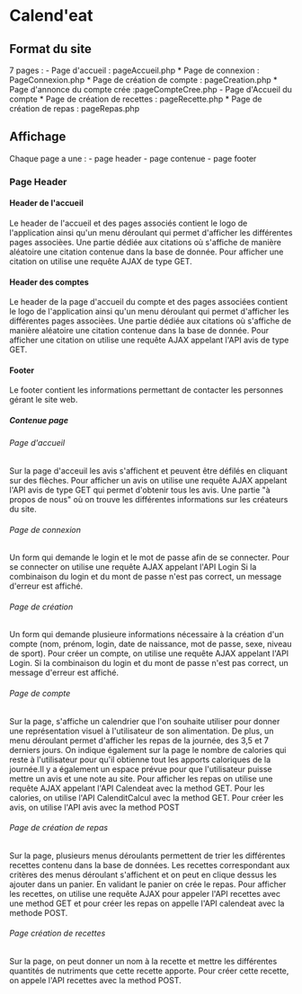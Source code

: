 # Calend'eat

## Format du site 

7 pages :
    - Page d'accueil : pageAccueil.php
        * Page de connexion : PageConnexion.php
        * Page de création de compte : pageCreation.php
        * Page d'annonce du compte crée :pageCompteCree.php
    - Page d'Accueil du compte 
        * Page de création de recettes : pageRecette.php
        * Page de création de repas : pageRepas.php
    

## Affichage

Chaque page a une :
    - page header
    - page contenue
    - page footer

### Page Header

#### Header de l'accueil

Le header de l'accueil et des pages associés contient le logo de l'application ainsi qu'un menu déroulant qui permet d'afficher les différentes pages associèes.
Une partie dédiée aux citations où s'affiche de manière aléatoire une citation contenue dans la base de donnée. Pour afficher une citation on utilise une requête AJAX de type GET.

#### Header des comptes 

Le header de la page d'accueil du compte et des pages associées contient le logo de l'application ainsi qu'un menu déroulant qui permet d'afficher les différentes pages associèes.
Une partie dédiée aux citations où s'affiche de manière aléatoire une citation contenue dans la base de donnée. Pour afficher une citation on utilise une requête AJAX appelant l'API avis de type GET.

#### Footer

Le footer contient les informations permettant de contacter les personnes gérant le site web.

##### Contenue page

###### Page d'accueil

Sur la page d'acceuil les avis s'affichent et peuvent être défilés en cliquant sur des flèches. 
Pour afficher un avis on utilise une requête AJAX appelant l'API avis de type GET qui permet d'obtenir tous les avis.
Une partie "à propos de nous" où on trouve les différentes informations sur les créateurs du site.

###### Page de connexion

Un form qui demande le login et le mot de passe afin de se connecter. Pour se connecter on utilise une requête AJAX appelant l'API Login 
Si la combinaison du login et du mont de passe n'est pas correct, un message d'erreur est affiché.

###### Page de création

Un form qui demande plusieure informations nécessaire à la création d'un compte (nom, prénom, login, date de naissance, mot de passe, sexe, niveau de sport). Pour créer un compte, on utilise une requête AJAX appelant l'API Login. 
Si la combinaison du login et du mont de passe n'est pas correct, un message d'erreur est affiché.

###### Page de compte

Sur la page, s'affiche un calendrier que l'on souhaite utiliser pour donner une représentation visuel à l'utilisateur de son alimentation. De plus, un menu déroulant permet d'afficher les repas de la journée, des 3,5 et 7 derniers jours. On indique également sur la page le nombre de calories qui reste à l'utilisateur pour qu'il obtienne tout les apports caloriques de la journée.Il y a également un espace prévue pour que l'utilisateur puisse mettre un avis et une note au site.
Pour afficher les repas on utilise une requête AJAX appelant l'API Calendeat avec la method GET. Pour les calories, on utilise l'API CalenditCalcul avec la method GET.
Pour créer les avis, on utilise l'API avis avec la method POST

###### Page de création de repas

Sur la page, plusieurs menus déroulants permettent de trier les différentes recettes contenu dans la base de données. Les recettes correspondant aux critères des menus déroulant s'affichent et on peut en clique dessus les ajouter dans un panier. En validant le panier on crée le repas.
Pour afficher les recettes, on utilise une requête AJAX pour appeler l'API recettes avec une method GET et pour créer les repas on appelle l'API calendeat avec la methode POST.

###### Page création de recettes

Sur la page, on peut donner un nom à la recette et mettre les différentes quantités de nutriments que cette recette apporte.
Pour créer cette recette, on appele l'API recettes avec la method POST.
